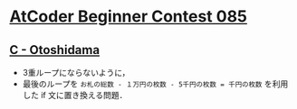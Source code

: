 # [AtCoder Beginner Contest 085](https://atcoder.jp/contests/abc085/tasks)

## [C - Otoshidama](https://atcoder.jp/contests/abc085/tasks/abc085_c)
- 3重ループにならないように，
- 最後のループを `お札の総数 - １万円の枚数 - 5千円の枚数 = 千円の枚数` を利用した if 文に置き換える問題．
